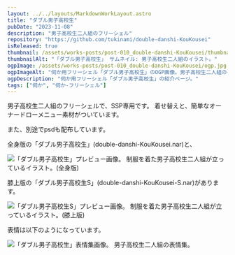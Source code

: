```yaml
---
layout: ../../layouts/MarkdownWorkLayout.astro
title: "ダブル男子高校生"
pubDate: "2023-11-08"
description: "男子高校生二人組のフリーシェル"
repository: "https://github.com/tukinami/double-danshi-KouKousei"
isReleased: true
thumbnail: /assets/works-posts/post-010_double-danshi-KouKousei/thumbnail_x256.png
thumbnailAlt: "「ダブル男子高校生」 サムネイル: 男子高校生二人組のイラスト。"
ogpImage: /assets/works-posts/post-010_double-danshi-KouKousei/ogp.jpg
ogpImageAlt: "伺か用フリーシェル「ダブル男子高校生」のOGP画像。男子高校生二人組のイラスト。"
ogpDescription: "伺か用フリーシェル「ダブル男子高校生」の紹介ページ。"
tags: ["伺か", "伺か-フリーシェル"]
---
```


男子高校生二人組のフリーシェルで、SSP専用です。 着せ替えと、簡単なオーナードローメニュー素材がついています。

また、別途でpsdも配布しています。

全身版の「ダブル男子高校生」(double-danshi-KouKousei.nar)と、

![「ダブル男子高校生」プレビュー画像。 制服を着た男子高校生二人組が立っているイラスト。(全身版)](/assets/works-posts/post-010_double-danshi-KouKousei/preview_shell.jpg)

膝上版の「ダブル男子高校生S」(double-danshi-KouKousei-S.nar)があります。

![「ダブル男子高校生S」プレビュー画像。 制服を着た男子高校生二人組が立っているイラスト。(膝上版)](/assets/works-posts/post-010_double-danshi-KouKousei/preview_shell-s.jpg)

表情は以下のようになっています。

![「ダブル男子高校生」表情集画像。 男子高校生二人組の表情集。](/assets/works-posts/post-010_double-danshi-KouKousei/preview_face.jpg)
